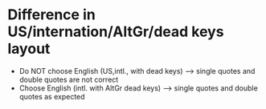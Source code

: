 # Difference in US/internation/AltGr/dead keys layout

- Do NOT choose English (US,intl., with dead keys) --> single quotes and double quotes are not correct
- Choose English (intl. with AltGr dead keys) --> single quotes and double quotes as expected
